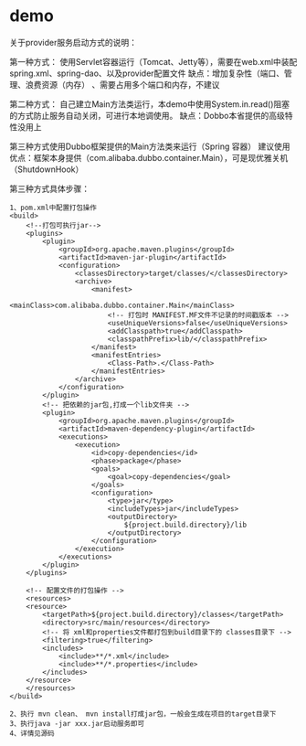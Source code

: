 # demo

关于provider服务启动方式的说明：

第一种方式：
使用Servlet容器运行（Tomcat、Jetty等），需要在web.xml中装配spring.xml、spring-dao、以及provider配置文件
缺点：增加复杂性（端口、管理、浪费资源（内存） 、需要占用多个端口和内存，不建议

第二种方式：
自己建立Main方法类运行，本demo中使用System.in.read()阻塞的方式防止服务自动关闭，可进行本地调使用。 
缺点：Dobbo本省提供的高级特性没用上

第三种方式使用Dubbo框架提供的Main方法类来运行（Spring 容器） 建议使用 
优点：框架本身提供（com.alibaba.dubbo.container.Main），可是现优雅关机（ShutdownHook）

第三种方式具体步骤：

    1、pom.xml中配置打包操作
    <build>
        <!--打包可执行jar-->
        <plugins>
            <plugin>
                <groupId>org.apache.maven.plugins</groupId>
                <artifactId>maven-jar-plugin</artifactId>
                <configuration>
                    <classesDirectory>target/classes/</classesDirectory>
                    <archive>
                        <manifest>
                            <mainClass>com.alibaba.dubbo.container.Main</mainClass>
                            <!-- 打包时 MANIFEST.MF文件不记录的时间戳版本 -->
                            <useUniqueVersions>false</useUniqueVersions>
                            <addClasspath>true</addClasspath>
                            <classpathPrefix>lib/</classpathPrefix>
                        </manifest>
                        <manifestEntries>
                            <Class-Path>.</Class-Path>
                        </manifestEntries>
                    </archive>
                </configuration>
            </plugin>
            <!-- 把依赖的jar包,打成一个lib文件夹 -->
            <plugin>
                <groupId>org.apache.maven.plugins</groupId>
                <artifactId>maven-dependency-plugin</artifactId>
                <executions>
                    <execution>
                        <id>copy-dependencies</id>
                        <phase>package</phase>
                        <goals>
                            <goal>copy-dependencies</goal>
                        </goals>
                        <configuration>
                            <type>jar</type>
                            <includeTypes>jar</includeTypes>
                            <outputDirectory>
                                ${project.build.directory}/lib
                            </outputDirectory>
                        </configuration>
                    </execution>
                </executions>
            </plugin>
        </plugins>

        <!-- 配置文件的打包操作 -->
        <resources>
        <resource>
            <targetPath>${project.build.directory}/classes</targetPath>
            <directory>src/main/resources</directory>
            <!-- 将 xml和properties文件都打包到build目录下的 classes目录下 -->
            <filtering>true</filtering>
            <includes>
                <include>**/*.xml</include>
                <include>**/*.properties</include>
            </includes>
        </resource>
        </resources>
    </build>
    
    2、执行 mvn clean、 mvn install打成jar包，一般会生成在项目的target目录下
    3、执行java -jar xxx.jar启动服务即可
    4、详情见源码
